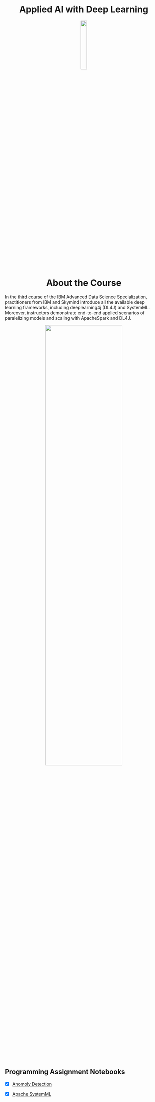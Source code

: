 <h1 align="center">Applied AI with Deep Learning</h1>


<p align="center">
<img src="https://github.com/codeamt/IBM-Advanced-Data-Science/blob/master/Applied%20AI%20with%20Deep%20Learning/badge3.jpg" width="20%" height="20%">
</p>

<h1 align="center">About the Course</h1>

In the [third course](https://www.coursera.org/learn/ai) of the IBM Advanced Data Science Specialization, practitioners from IBM and Skymind introduce all the available deep learning frameworks, including deeplearning4j (DL4J) and SystemML. Moreover, instructors demonstrate end-to-end applied scenarios of paralelizing  models and scaling with ApacheSpark and DL4J.

<p align="center">
<img src="https://github.com/codeamt/IBM-Advanced-Data-Science/blob/master/Applied%20AI%20with%20Deep%20Learning/cert3.jpg" width="70%" height="60%">
</p>

## Programming Assignment Notebooks

- [x] [Anomoly Detection](https://github.com/codeamt/IBM-Advanced-Data-Science/blob/master/Advanced%20Machine%20Learning%20and%20Signal%20Processing/c2_assignment1.ipynb)
- [x] [Apache SystemML](https://github.com/codeamt/IBM-Advanced-Data-Science/blob/master/Advanced%20Machine%20Learning%20and%20Signal%20Processing/c2_assignment2.ipynb)

